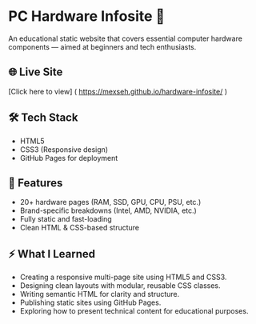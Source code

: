# PC Hardware Infosite 🔧

An educational static website that covers essential computer hardware components — aimed at beginners and tech enthusiasts.

## 🌐 Live Site
[Click here to view] ( https://mexseh.github.io/hardware-infosite/ )

## 🛠️ Tech Stack

- HTML5
- CSS3 (Responsive design)
- GitHub Pages for deployment
  
## 📂 Features

- 20+ hardware pages (RAM, SSD, GPU, CPU, PSU, etc.)
- Brand-specific breakdowns (Intel, AMD, NVIDIA, etc.)
- Fully static and fast-loading
- Clean HTML & CSS-based structure

## ⚡ What I Learned

- Creating a responsive multi-page site using HTML5 and CSS3.
- Designing clean layouts with modular, reusable CSS classes.
- Writing semantic HTML for clarity and structure.
- Publishing static sites using GitHub Pages.
- Exploring how to present technical content for educational purposes.
